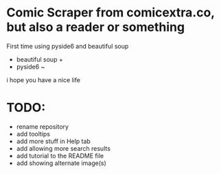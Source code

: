 # Comic Scraper from comicextra.co, but also a reader or something

First time using pyside6 and beautiful soup

- beautiful soup +
- pyside6 ~

i hope you have a nice life

# TODO:
- rename repository
- add tooltips
- add more stuff in Help tab
- add allowing more search results
- add tutorial to the README file
- add showing alternate image(s)
